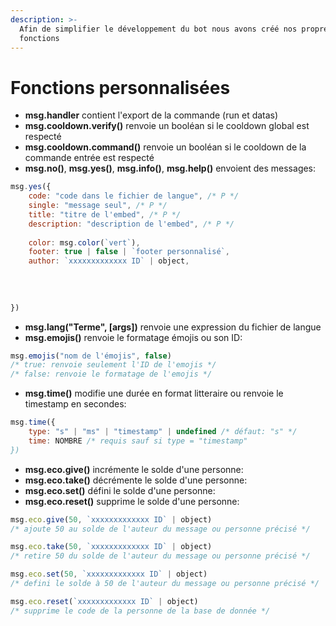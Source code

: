 ```yaml
---
description: >-
  Afin de simplifier le développement du bot nous avons créé nos propres
  fonctions
---
```


# Fonctions personnalisées

* **msg.handler** contient l'export de la commande \(run et datas\)
* **msg.cooldown.verify\(\)** renvoie un booléan si le cooldown global est respecté
* **msg.cooldown.command\(\)** renvoie un booléan si le cooldown de la commande entrée est respecté
* **msg.no\(\)**, **msg.yes\(\)**, **msg.info\(\)**, **msg.help\(\)** envoient des messages:

```javascript
msg.yes({
    code: "code dans le fichier de langue", /* P */
    single: "message seul", /* P */
    title: "titre de l'embed", /* P */
    description: "description de l'embed", /* P */
    
    color: msg.color(`vert`),
    footer: true | false | `footer personnalisé`,
    author: `xxxxxxxxxxxxx ID` | object,
    
    
    
    
})
```

* **msg.lang\("Terme", \[args\]\)** renvoie une expression du fichier de langue
* **msg.emojis\(\)** renvoie le formatage émojis ou son ID:

```javascript
msg.emojis("nom de l'émojis", false)
/* true: renvoie seulement l'ID de l'emojis */
/* false: renvoie le formatage de l'emojis */
```

* **msg.time\(\)** modifie une durée en format litteraire ou renvoie le timestamp en secondes:

```javascript
msg.time({
    type: "s" | "ms" | "timestamp" | undefined /* défaut: "s" */
    time: NOMBRE /* requis sauf si type = "timestamp"
})
```

* **msg.eco.give\(\)** incrémente le solde d'une personne:
* **msg.eco.take\(\)** décrémente le solde d'une personne:
* **msg.eco.set\(\)** défini le solde d'une personne:
* **msg.eco.reset\(\)** supprime le solde d'une personne:

```javascript
msg.eco.give(50, `xxxxxxxxxxxxx ID` | object)
/* ajoute 50 au solde de l'auteur du message ou personne précisé */

msg.eco.take(50, `xxxxxxxxxxxxx ID` | object)
/* retire 50 du solde de l'auteur du message ou personne précisé */

msg.eco.set(50, `xxxxxxxxxxxxx ID` | object)
/* defini le solde à 50 de l'auteur du message ou personne précisé */

msg.eco.reset(`xxxxxxxxxxxxx ID` | object)
/* supprime le code de la personne de la base de donnée */
```



